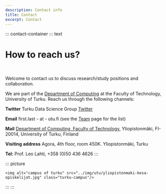 ```yaml
---
description: Contact info
title: Contact
excerpt: Contact
---
```


<link href="/css/style.contact.css" rel="stylesheet">

::: contact-container
::: text
# How to reach us?

<br/>

Welcome to contact us to discuss research/study positions and collaboration. <!-- One position is currently open (DL May 2, 2022; [link to application form](https://rekry.saima.fi/certiahome/open_job_view.html?id=000013223&did=5600&lang=en&jc=14&nav_from_open_jobs_view_new=true))-->

We are part of the [Department of Computing](https://www.utu.fi/en/university/faculty-of-technology/computing) at the Faculty of Technology, University of Turku. Reach us through the following channels:

**Twitter** Turku Data Science Group [Twitter](https://twitter.com/openreslabs)

**Email** first.last - at - utu.fi (see the [Team](../team) page for the list)

**Mail** [Department of Computing, Faculty of Technology](https://www.utu.fi/en/university/faculty-of-technology/computing), Yliopistonmäki, FI-20014, University of Turku, Finland

**Visiting address** Agora, 4th floor, room 450K. Yliopistonmäki, Turku

**Tel:** Prof. Leo Lahti, +358 (0)50 436 4626
:::

::: picture
```         
<img alt="campus of turku" src="../img/utu/yliopistonmaki-kesa-opiskelijat.jpg" class="turku-campus"/>
```
:::
:::

